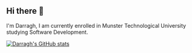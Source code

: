 ## Hi there 👋

I'm Darragh, I am currently enrolled in Munster Technological University studying Software Development.

[![Darragh's GitHub stats](https://github-readme-stats-darragh-kellys-projects.vercel.app/api?username=Darragh-Kelly&show_icons=true&theme=tokyonight)](https://github.com/anuraghazra/github-readme-stats)
